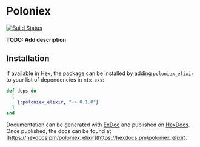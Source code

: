 # Poloniex
[![Build Status](https://circleci.com/gh/fremantle-capital/poloniex_elixir.png?circle-token=e925c779d62292b6fd4f5f15445c4cec8d7ca79a)](https://circleci.com/gh/fremantle-capital/poloniex_elixir)

**TODO: Add description**

## Installation

If [available in Hex](https://hex.pm/docs/publish), the package can be installed
by adding `poloniex_elixir` to your list of dependencies in `mix.exs`:

```elixir
def deps do
  [
    {:poloniex_elixir, "~> 0.1.0"}
  ]
end
```

Documentation can be generated with [ExDoc](https://github.com/elixir-lang/ex_doc)
and published on [HexDocs](https://hexdocs.pm). Once published, the docs can
be found at [https://hexdocs.pm/poloniex_elixir](https://hexdocs.pm/poloniex_elixir).

